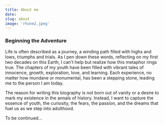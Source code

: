 ```yaml
---
title: About me
date: 
slug: about
image: 'rhune2.jpeg'
---
```


### Beginning the Adventure

Life is often described as a journey, a winding path filled with highs and lows, triumphs and trials. As I pen down these words, reflecting on my first two decades on this Earth, I can't help but realize how this metaphor rings true. The chapters of my youth have been filled with vibrant tales of innocence, growth, exploration, love, and learning. Each experience, no matter how mundane or monumental, has been a stepping stone, leading me to the person I am today.

The reason for writing this biography is not born out of vanity or a desire to mark my existence in the annals of history. Instead, I want to capture the essence of youth, the curiosity, the fears, the passion, and the dreams that fuel us as we step into adulthood.

To be continued...
